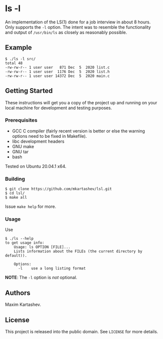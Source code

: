 # ls -l
An implementation of the LS(1) done for a job interview in about 8 hours. Only
supports the `-l` option.  The intent was to resemble the functionality and
output of `/usr/bin/ls` as closely as reasonably possible.

## Example
```
$ ./ls -l src/
total 48
-rw-rw-r-- 1 user user   871 Dec  5  2020 list.c 
-rw-rw-r-- 1 user user  1176 Dec  5  2020 list.h 
-rw-rw-r-- 1 user user 14372 Dec  5  2020 main.c 
```

## Getting Started
These instructions will get you a copy of the project up and running on your
local machine for development and testing purposes.

### Prerequisites
* GCC C compiler (fairly recent version is better or else the warning options
  need to be fixed in Makefile).
* libc development headers
* GNU make
* GNU tar
* bash

Tested on Ubuntu 20.04.1 x64.

### Building
```
$ git clone https://github.com/mkartashev/lsl.git
$ cd lsl/
$ make all
```

Issue `make help` for more.

### Usage
Use
```
$ ./ls --help
to get usage info:
	Usage: ls OPTION [FILE]...
	Lists information about the FILEs (the current directory by default)).

	Options:
	  -l	use a long listing format

```
**NOTE**: The `-l` option is _not_ optional.


## Authors
Maxim Kartashev.

## License
This project is released into the public domain. 
See `LICENSE` for more details.
